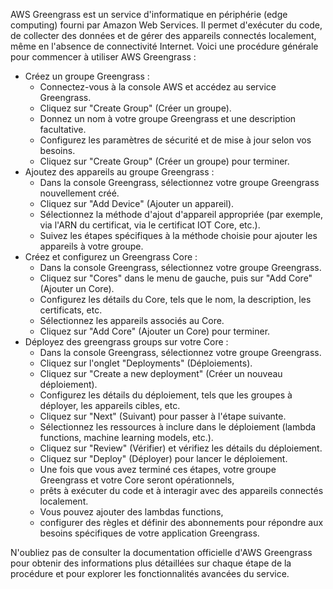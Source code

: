 AWS Greengrass est un service d'informatique en périphérie (edge computing) fourni par Amazon Web Services. 
Il permet d'exécuter du code, de collecter des données et de gérer des appareils connectés localement, 
même en l'absence de connectivité Internet. 
Voici une procédure générale pour commencer à utiliser AWS Greengrass :

- Créez un groupe Greengrass :
  - Connectez-vous à la console AWS et accédez au service Greengrass.
  - Cliquez sur "Create Group" (Créer un groupe).
  - Donnez un nom à votre groupe Greengrass et une description facultative.
  - Configurez les paramètres de sécurité et de mise à jour selon vos besoins.
  - Cliquez sur "Create Group" (Créer un groupe) pour terminer.
- Ajoutez des appareils au groupe Greengrass :
  - Dans la console Greengrass, sélectionnez votre groupe Greengrass nouvellement créé.
  - Cliquez sur "Add Device" (Ajouter un appareil).
  - Sélectionnez la méthode d'ajout d'appareil appropriée (par exemple, via l'ARN du certificat, via le certificat IOT Core, etc.).
  - Suivez les étapes spécifiques à la méthode choisie pour ajouter les appareils à votre groupe.
- Créez et configurez un Greengrass Core :
  - Dans la console Greengrass, sélectionnez votre groupe Greengrass.
  - Cliquez sur "Cores" dans le menu de gauche, puis sur "Add Core" (Ajouter un Core).
  - Configurez les détails du Core, tels que le nom, la description, les certificats, etc.
  - Sélectionnez les appareils associés au Core.
  - Cliquez sur "Add Core" (Ajouter un Core) pour terminer.
- Déployez des greengrass groups sur votre Core :
  - Dans la console Greengrass, sélectionnez votre groupe Greengrass.
  - Cliquez sur l'onglet "Deployments" (Déploiements).
  - Cliquez sur "Create a new deployment" (Créer un nouveau déploiement).
  - Configurez les détails du déploiement, tels que les groupes à déployer, les appareils cibles, etc.
  - Cliquez sur "Next" (Suivant) pour passer à l'étape suivante.
  - Sélectionnez les ressources à inclure dans le déploiement (lambda functions, machine learning models, etc.).
  - Cliquez sur "Review" (Vérifier) et vérifiez les détails du déploiement.
  - Cliquez sur "Deploy" (Déployer) pour lancer le déploiement.
  - Une fois que vous avez terminé ces étapes, votre groupe Greengrass et votre Core seront opérationnels,
  - prêts à exécuter du code et à interagir avec des appareils connectés localement.
  - Vous pouvez ajouter des lambdas functions,
  - configurer des règles et définir des abonnements pour répondre aux besoins spécifiques de votre application Greengrass.

N'oubliez pas de consulter la documentation officielle d'AWS Greengrass pour obtenir des informations plus détaillées 
sur chaque étape de la procédure et pour explorer les fonctionnalités avancées du service.

